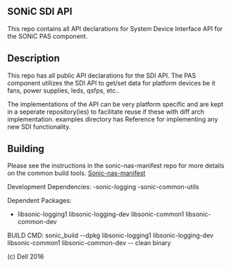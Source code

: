SONiC SDI API
-------------
This repo contains all API declarations for System Device Interface API for the SONiC PAS component.


Description
-----------

This repo has all public API declarations for the SDI API.  The PAS component utilizes the SDI API to get/set data for platform devices be it fans, power supplies, leds, qsfps, etc..

The implementations of the API can be very platform specific and are kept in a seperate repository(ies) to facilitate reuse if these with diff arch implementation.
examples directory has Reference for implementing any new SDI functionality.  

Building
--------
Please see the instructions in the sonic-nas-manifest repo for more details on the common build tools.  [Sonic-nas-manifest](https://stash.force10networks.com/projects/SONIC/repos/sonic-nas-manifest/browse)

Development Dependencies:
 -sonic-logging
 -sonic-common-utils

Dependent Packages:
 - libsonic-logging1 libsonic-logging-dev libsonic-common1 libsonic-common-dev


BUILD CMD: sonic_build --dpkg libsonic-logging1 libsonic-logging-dev libsonic-common1 libsonic-common-dev  -- clean binary

(c) Dell 2016
